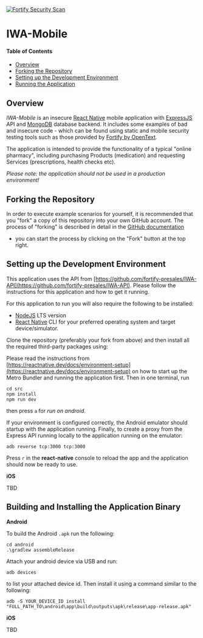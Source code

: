 [![Fortify Security Scan](https://github.com/fortify-presales/IWA-Mobile/actions/workflows/fod.yml/badge.svg)](https://github.com/fortify-presales/IWA-Mobile/actions/workflows/express-api.yml)

# IWA-Mobile

#### Table of Contents

* [Overview](#overview)
* [Forking the Repository](#forking-the-repository)
* [Setting up the Development Environment](#setting-up-the-development-environment)
* [Running the Application](#running-the-application)

## Overview

_IWA-Mobile_ is an insecure [React Native](https://reactnative.dev/) mobile application with [ExpressJS](https://expressjs.com/) API and 
[MongoDB](https://www.mongodb.com/) database backend. 
It includes some examples of bad  and insecure code - which can be found using static and mobile security testing tools such 
as those provided by [Fortify by OpenText](https://www.microfocus.com/en-us/cyberres/application-security).

The application is intended to provide the functionality of a typical "online pharmacy", including purchasing Products (medication)
and requesting Services (prescriptions, health checks etc). 

*Please note: the application should not be used in a production environment!*

## Forking the Repository

In order to execute example scenarios for yourself, it is recommended that you "fork" a copy of this repository into
your own GitHub account. The process of "forking" is described in detail in the [GitHub documentation](https://docs.github.com/en/github/getting-started-with-github/fork-a-repo) 
- you can start the process by clicking on the "Fork" button at the top right.


## Setting up the Development Environment

This application uses the API from [https://github.com/fortify-presales/IWA-API](https://github.com/fortify-presales/IWA-API).
Please follow the instructions for this application and how to get it running.

For this application to run you will also require the following to be installed:

- [NodeJS](https://nodejs.org/) LTS version
- [React Native](https://reactnative.dev/docs/environment-setup) CLI for your preferred operating system and target device/simulator.

Clone the repository (preferably your fork from above) and then install all the required third-party packages using:

Please read the instructions from [https://reactnative.dev/docs/environment-setup](https://reactnative.dev/docs/environment-setup)
on how to start up the Metro Bundler and running the application first. Then in one terminal, run

```aidl
cd src
npm install
npm run dev
```

then press `a` for *run on android*.

If your environment is configured correctly, the Android emulator should startup with the application running.
Finally, to create a proxy from the Express API running locally to the application running on the emulator:

```aidl
adb reverse tcp:3000 tcp:3000
```

Press `r` in the **react-native** console to reload the app and the application should now be ready to use.

**iOS**

TBD

Building and Installing the Application Binary
----------------------------------------------

**Android**

To build the Android `.apk` run the following:

```
cd android
.\gradlew assembleRelease
```

Attach your android device via USB and run:

```
adb devices
```

to list your attached device id. Then install it using a command similar
to the following:

```
adb -S YOUR_DEVICE_ID install "FULL_PATH_TO\android\app\build\outputs\apk\release\app-release.apk"
```

**iOS**

TBD
